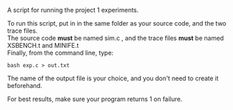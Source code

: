 A script for running the project 1 experiments.

To run this script, put in in the same folder as your source code, and the two trace files.  
The source code **must** be named sim.c , and the trace files **must** be named XSBENCH.t and MINIFE.t  
Finally, from the command line, type:

    bash exp.c > out.txt

The name of the output file is your choice, and you don't need to create it beforehand.

For best results, make sure your program returns 1 on failure.